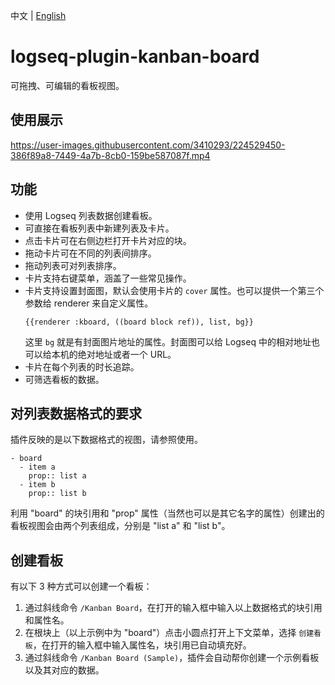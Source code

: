 中文 | [English](README.en.md)

# logseq-plugin-kanban-board

可拖拽、可编辑的看板视图。

## 使用展示

https://user-images.githubusercontent.com/3410293/224529450-386f89a8-7449-4a7b-8cb0-159be587087f.mp4

## 功能

- 使用 Logseq 列表数据创建看板。
- 可直接在看板列表中新建列表及卡片。
- 点击卡片可在右侧边栏打开卡片对应的块。
- 拖动卡片可在不同的列表间排序。
- 拖动列表可对列表排序。
- 卡片支持右键菜单，涵盖了一些常见操作。
- 卡片支持设置封面图，默认会使用卡片的 `cover` 属性。也可以提供一个第三个参数给 renderer 来自定义属性。
  ```
  {{renderer :kboard, ((board block ref)), list, bg}}
  ```
  这里 `bg` 就是有封面图片地址的属性。封面图可以给 Logseq 中的相对地址也可以给本机的绝对地址或者一个 URL。
- 卡片在每个列表的时长追踪。
- 可筛选看板的数据。

## 对列表数据格式的要求

插件反映的是以下数据格式的视图，请参照使用。

```
- board
  - item a
    prop:: list a
  - item b
    prop:: list b
```

利用 "board" 的块引用和 "prop" 属性（当然也可以是其它名字的属性）创建出的看板视图会由两个列表组成，分别是 "list a" 和 "list b"。

## 创建看板

有以下 3 种方式可以创建一个看板：

1. 通过斜线命令 `/Kanban Board`，在打开的输入框中输入以上数据格式的块引用和属性名。
1. 在根块上（以上示例中为 "board"）点击小圆点打开上下文菜单，选择 `创建看板`，在打开的输入框中输入属性名，块引用已自动填充好。
1. 通过斜线命令 `/Kanban Board (Sample)`，插件会自动帮你创建一个示例看板以及其对应的数据。
